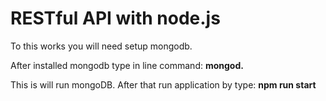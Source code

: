 # RESTful API with node.js

To this works you will need setup mongodb.

After installed mongodb type in line command: <a><b>mongod.</a></b>

This is will run mongoDB. After that run application by type:
<a><b>npm run start</a></b>
